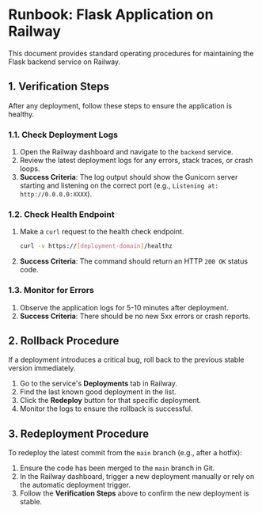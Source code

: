 # Runbook: Flask Application on Railway

This document provides standard operating procedures for maintaining the Flask backend service on Railway.

## 1. Verification Steps

After any deployment, follow these steps to ensure the application is healthy.

### 1.1. Check Deployment Logs

1.  Open the Railway dashboard and navigate to the `backend` service.
2.  Review the latest deployment logs for any errors, stack traces, or crash loops.
3.  **Success Criteria**: The log output should show the Gunicorn server starting and listening on the correct port (e.g., `Listening at: http://0.0.0.0:XXXX`).

### 1.2. Check Health Endpoint

1.  Make a `curl` request to the health check endpoint.
    ```bash
    curl -v https://[deployment-domain]/healthz
    ```
2.  **Success Criteria**: The command should return an HTTP `200 OK` status code.

### 1.3. Monitor for Errors

1.  Observe the application logs for 5-10 minutes after deployment.
2.  **Success Criteria**: There should be no new 5xx errors or crash reports.

## 2. Rollback Procedure

If a deployment introduces a critical bug, roll back to the previous stable version immediately.

1.  Go to the service's **Deployments** tab in Railway.
2.  Find the last known good deployment in the list.
3.  Click the **Redeploy** button for that specific deployment.
4.  Monitor the logs to ensure the rollback is successful.

## 3. Redeployment Procedure

To redeploy the latest commit from the `main` branch (e.g., after a hotfix):

1.  Ensure the code has been merged to the `main` branch in Git.
2.  In the Railway dashboard, trigger a new deployment manually or rely on the automatic deployment trigger.
3.  Follow the **Verification Steps** above to confirm the new deployment is stable.
